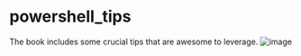 # powershell_tips
The book includes some crucial tips that are awesome to leverage.
![image](https://github.com/Dmtry32/powershell_tips/assets/88732558/5afd2542-1349-441f-90cd-1f810fb81cb2)
